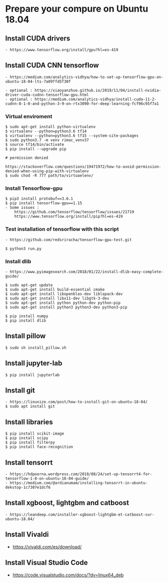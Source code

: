 # Prepare your compure on Ubuntu 18.04

## Install CUDA drivers

    - https://www.tensorflow.org/install/gpu?hl=es-419


## Install CUDA CNN tensorflow

    - https://medium.com/analytics-vidhya/how-to-set-up-tensorflow-gpu-on-ubuntu-18-04-lts-7a09ffd5f30f

    - optional : https://xiaoyanzhuo.github.io/2019/11/04/install-nvidia-driver-cuda-cudnn-tensorflow-gpu.html
    - optional : https://medium.com/analytics-vidhya/install-cuda-11-2-cudnn-8-1-0-and-python-3-9-on-rtx3090-for-deep-learning-fcf96c95f7a1
    

### Virtual enviroment

    $ sudo apt-get install python-virtualenv
    $ virtualenv --python=python3.6 tf14 
    $ virtualenv --python=python3.6 tf15 --system-site-packages
    $ sudo python3.7 -m venv rimac_venv37
    $ source tf14/bin/activate 
    $ pip install --upgrade pip
    
    # permission denied 
    
    https://stackoverflow.com/questions/19471972/how-to-avoid-permission-denied-when-using-pip-with-virtualenv
    $ sudo chod -R 777 path/to/virtuaelenv/



### Install Tensorflow-gpu

    $ pip3 install protobuf==3.6.1
    $ pip install tensorflow-gpu==1.15
    - Some issues :  
        https://github.com/tensorflow/tensorflow/issues/21719
        https://www.tensorflow.org/install/pip?hl=es-419
### Test installation of tensorflow with this script

    - https://github.com/redsriracha/tensorflow-gpu-test.git
    
    $ python3 run.py

### Install dlib

    - https://www.pyimagesearch.com/2018/01/22/install-dlib-easy-complete-guide/

    $ sudo apt-get update
    $ sudo apt-get install build-essential cmake
    $ sudo apt-get install libopenblas-dev liblapack-dev 
    $ sudo apt-get install libx11-dev libgtk-3-dev
    $ sudo apt-get install python python-dev python-pip
    $ sudo apt-get install python3 python3-dev python3-pip

    $ pip install numpy
    $ pip install dlib

## Install pillow

    $ sudo sh install_pillow.sh

## Install jupyter-lab

    $ pip install jupyterlab
    
## Install git

    - https://linuxize.com/post/how-to-install-git-on-ubuntu-18-04/
    $ sudo apt install git

## Install libraries

    $ pip install scikit-image
    $ pip install scipy
    $ pip install filterpy
    $ pip install face-recognition

## Install tensorrt

    - https://hdpoorna.wordpress.com/2018/08/24/set-up-tensorrt4-for-tensorflow-1-8-on-ubuntu-16-04-guide/
    - https://medium.com/@ardianumam/installing-tensorrt-in-ubuntu-dekstop-1c7307e1dcf6

## Install  xgboost, lightgbm and catboost

    - https://leandeep.com/installer-xgboost-lightgbm-et-catboost-sur-ubuntu-18.04/


## Install Vivaldi

- https://vivaldi.com/es/download/

## Install Visual Studio Code

- https://code.visualstudio.com/docs/?dv=linux64_deb
